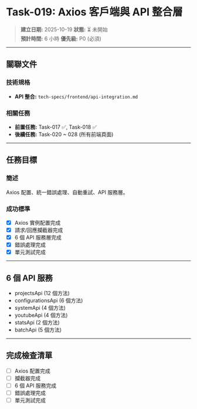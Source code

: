 # Task-019: Axios 客戶端與 API 整合層

> **建立日期:** 2025-10-19
> **狀態:** ⏳ 未開始  
> **預計時間:** 6 小時
> **優先級:** P0 (必須)

---

## 關聯文件

### 技術規格
- **API 整合:** `tech-specs/frontend/api-integration.md`

### 相關任務
- **前置任務:** Task-017 ✅, Task-018 ✅
- **後續任務:** Task-020 ~ 028 (所有前端頁面)

---

## 任務目標

### 簡述
Axios 配置、統一錯誤處理、自動重試、API 服務層。

### 成功標準
- [x] Axios 實例配置完成
- [x] 請求/回應攔截器完成
- [x] 6 個 API 服務層完成
- [x] 錯誤處理完成
- [x] 單元測試完成

---

## 6 個 API 服務

- projectsApi (12 個方法)
- configurationsApi (6 個方法)
- systemApi (4 個方法)
- youtubeApi (4 個方法)
- statsApi (2 個方法)
- batchApi (5 個方法)

---

## 完成檢查清單

- [ ] Axios 配置完成
- [ ] 攔截器完成
- [ ] 6 個 API 服務完成
- [ ] 錯誤處理完成
- [ ] 單元測試完成
